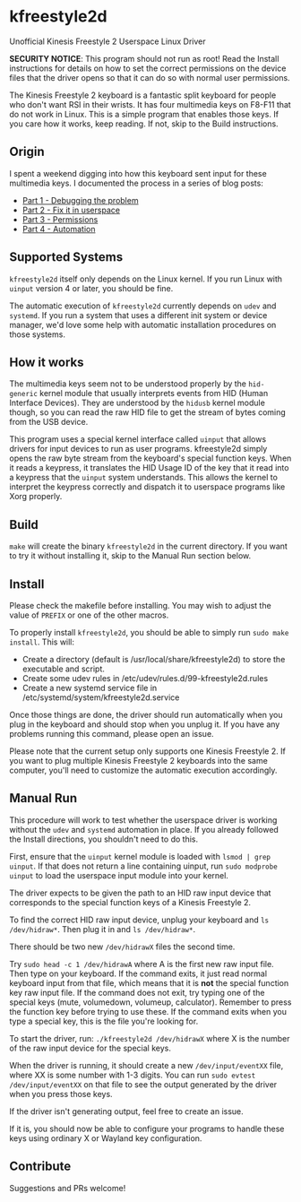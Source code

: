 # kfreestyle2d
Unofficial Kinesis Freestyle 2 Userspace Linux Driver

**SECURITY NOTICE**: This program should not run as root! Read the Install instructions for details on how to set the correct permissions on the device files that the driver opens so that it can do so with normal user permissions.

The Kinesis Freestyle 2 keyboard is a fantastic split keyboard for people
who don't want RSI in their wrists. It has four multimedia keys on
F8-F11 that do not work in Linux. This is a simple program that enables
those keys. If you care how it works, keep reading. If not, skip to the
Build instructions.

## Origin

I spent a weekend digging into how this keyboard sent input for these multimedia
keys. I documented the process in a series of blog posts:

- [Part 1 - Debugging the problem](https://waldon.blog/2017/10/31/kinesis-freestyle-2-and-linux-part-1-debugging/)
- [Part 2 - Fix it in userspace](https://waldon.blog/2017/10/31/kinesis-freestyle-2-and-linux-part-2-the-userspace-fix/)
- [Part 3 - Permissions](https://waldon.blog/2017/11/15/kinesis-freestyle-2-and-linux-part-3-permissions/)
- [Part 4 - Automation](https://waldon.blog/2018/02/20/kinesis-freestyle-2-and-linux-part-4-automation/)

## Supported Systems

`kfreestyle2d` itself only depends on the Linux kernel. If you run Linux with
`uinput` version 4 or later, you should be fine.

The automatic execution of `kfreestyle2d` currently depends on `udev` and `systemd`.
If you run a system that uses a different init system or device manager, we'd love
some help with automatic installation procedures on those systems.

## How it works

The multimedia keys seem not to be understood properly by the `hid-generic`
kernel module that usually interprets events from HID (Human Interface Devices).
They are understood by the `hidusb` kernel module though, so you can read the
raw HID file to get the stream of bytes coming from the USB device.

This program uses a special kernel interface called `uinput` that allows drivers
for input devices to run as user programs. kfreestyle2d simply opens the raw byte
stream from the keyboard's special function keys. When it reads a keypress, it
translates the HID Usage ID of the key that it read into a keypress that the
`uinput` system understands. This allows the kernel to interpret the keypress
correctly and dispatch it to userspace programs like Xorg properly.

## Build

`make` will create the binary `kfreestyle2d` in the current directory. If you want to try
it without installing it, skip to the Manual Run section below.

## Install

Please check the makefile before installing. You may wish to adjust the value of `PREFIX` or
one of the other macros.

To properly install `kfreestyle2d`, you should be able to simply run `sudo make install`.
This will:

- Create a directory (default is /usr/local/share/kfreestyle2d) to store the executable and script.
- Create some udev rules in /etc/udev/rules.d/99-kfreestyle2d.rules
- Create a new systemd service file in /etc/systemd/system/kfreestyle2d.service

Once those things are done, the driver should run automatically when you plug in the keyboard
and should stop when you unplug it. If you have any problems running this command, please open an
issue.

Please note that the current setup only supports one Kinesis Freestyle 2. If you want to
plug multiple Kinesis Freestyle 2 keyboards into the same computer, you'll need to 
customize the automatic execution accordingly.

## Manual Run

This procedure will work to test whether the userspace driver is working without
the `udev` and `systemd` automation in place. If you already followed the Install
directions, you shouldn't need to do this.

First, ensure that the `uinput` kernel module is loaded with `lsmod | grep uinput`. If
that does not return a line containing uinput, run `sudo modprobe uinput` to load
the userspace input module into your kernel.

The driver expects to be given the path to an HID raw input device
that corresponds to the special function keys of a Kinesis Freestyle 2.

To find the correct HID raw input device, unplug your keyboard and
`ls /dev/hidraw*`. Then plug it in and `ls /dev/hidraw*`.

There should be two new `/dev/hidrawX` files the second time.

Try `sudo head -c 1 /dev/hidrawA` where A is the first new raw input file.
Then type on your keyboard. If the command exits, it just read normal keyboard
input from that file, which means that it is **not** the special function key
raw input file. If the command does not exit, try typing one of the special
keys (mute, volumedown, volumeup, calculator). Remember to press the function
key before trying to use these. If the command exits when you type a special
key, this is the file you're looking for.

To start the driver, run:
`./kfreestyle2d /dev/hidrawX` where X is the number of the raw input device
for the special keys.

When the driver is running, it should create a new `/dev/input/eventXX` file,
where XX is some number with 1-3 digits. You can run `sudo evtest /dev/input/eventXX`
on that file to see the output generated by the driver when you press those keys.

If the driver isn't generating output, feel free to create an issue.

If it is, you should now be able to configure your programs to handle these
keys using ordinary X or Wayland key configuration.

## Contribute

Suggestions and PRs welcome!
